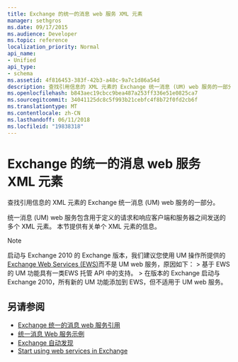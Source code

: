 ```yaml
---
title: Exchange 的统一的消息 web 服务 XML 元素
manager: sethgros
ms.date: 09/17/2015
ms.audience: Developer
ms.topic: reference
localization_priority: Normal
api_name:
- Unified
api_type:
- schema
ms.assetid: 4f816453-383f-42b3-a48c-9a7c1d86a54d
description: 查找引用信息的 XML 元素的 Exchange 统一消息 (UM) web 服务的一部分。
ms.openlocfilehash: b843aec19cbcc9bea487a253ff336e51e0825ca7
ms.sourcegitcommit: 34041125dc8c5f993b21cebfc4f8b72f0fd2cb6f
ms.translationtype: MT
ms.contentlocale: zh-CN
ms.lasthandoff: 06/11/2018
ms.locfileid: "19838318"
---
```

# <a name="unified-messaging-web-service-xml-elements-for-exchange"></a>Exchange 的统一的消息 web 服务 XML 元素

查找引用信息的 XML 元素的 Exchange 统一消息 (UM) web 服务的一部分。
  
统一消息 (UM) web 服务包含用于定义的请求和响应客户端和服务器之间发送的多个 XML 元素。 本节提供有关单个 XML 元素的信息。
  
> [!NOTE]
>  启动与 Exchange 2010 的 Exchange 版本，我们建议您使用 UM 操作所提供的[Exchange Web Services (EWS)](http://msdn.microsoft.com/library/60285497-0c4e-4e51-84e1-34dd6d89a5d8%28Office.15%29.aspx)而不是 UM web 服务，原因如下： > 基于 EWS 的 UM 功能具有一类EWS 托管 API 中的支持。 > 在版本的 Exchange 启动与 Exchange 2010，所有新的 UM 功能添加到 EWS，但不适用于 UM web 服务。 
  
## <a name="see-also"></a>另请参阅

- [Exchange 统一的消息 web 服务引用](unified-messaging-web-service-reference-for-exchange.md)
- [统一消息 Web 服务示例](http://www.microsoft.com/en-us/download/details.aspx?id=14832)
- [Exchange 自动发现](../exchange-web-services/autodiscover-for-exchange.md)
- [Start using web services in Exchange](../exchange-web-services/start-using-web-services-in-exchange.md)
    

